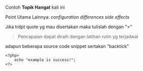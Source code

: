 Contoh **Topik Hangat** kali ini

Point Utama Lainnya:
_configuration_
_differences_
_side effects_

Jika trdpt quote yg mau disertakan maka tulislah dengan ">"

> Pencapaian dapat diraih dengan latihan rutin yg terjadwal

adapun beberapa source code snippet sertakan "backtick"

```
<?php>
	echo "example is success!";
<?>
```